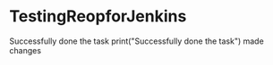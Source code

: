 # TestingReopforJenkins
Successfully done the task
print("Successfully done the task")
made changes
